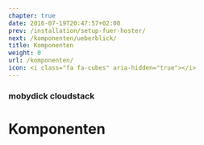 ```yaml
---
chapter: true
date: 2016-07-19T20:47:57+02:00
prev: /installation/setup-fuer-hoster/
next: /komponenten/ueberblick/
title: Komponenten
weight: 0
url: /komponenten/
icon: <i class="fa fa-cubes" aria-hidden="true"></i>
---
```


### mobydick cloudstack

# Komponenten
